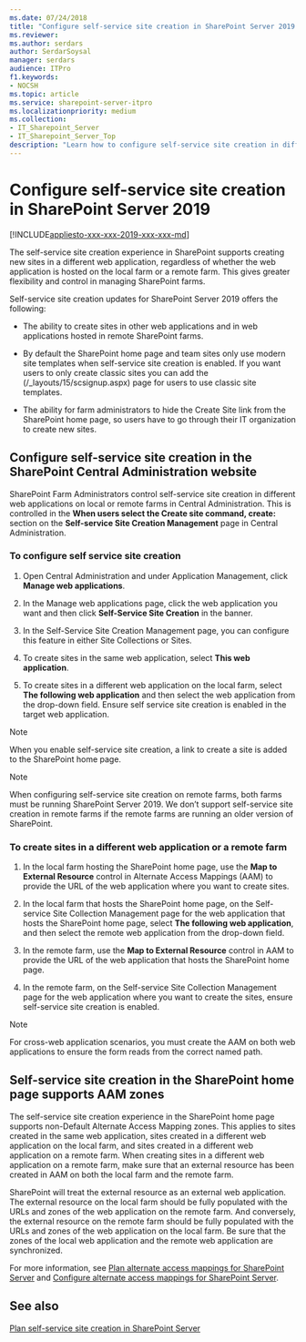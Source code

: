 ```yaml
---
ms.date: 07/24/2018
title: "Configure self-service site creation in SharePoint Server 2019 home page"
ms.reviewer: 
ms.author: serdars
author: SerdarSoysal
manager: serdars
audience: ITPro
f1.keywords:
- NOCSH
ms.topic: article
ms.service: sharepoint-server-itpro
ms.localizationpriority: medium
ms.collection:
- IT_Sharepoint_Server
- IT_Sharepoint_Server_Top
description: "Learn how to configure self-service site creation in different web applications and remote server farms in SharePoint Server."
---
```


# Configure self-service site creation in SharePoint Server 2019

[!INCLUDE[appliesto-xxx-xxx-2019-xxx-xxx-md](../includes/appliesto-xxx-xxx-2019-xxx-xxx-md.md)]

The self-service site creation experience in SharePoint supports creating new sites in a different web application, regardless of whether the web application is hosted on the local farm or a remote farm. This gives greater flexibility and control in managing SharePoint farms.

Self-service site creation updates for SharePoint Server 2019 offers the following:

- The ability to create sites in other web applications and in web applications hosted in remote SharePoint farms.
 
- By default the SharePoint home page and team sites only use modern site templates when self-service site creation is enabled. If you want users to only  create classic sites you can add the (/_layouts/15/scsignup.aspx) page for users to use classic site templates.

- The ability for farm administrators to hide the Create Site link from the SharePoint home page, so users have to go through their IT organization to create new sites.
 
## Configure self-service site creation in the SharePoint Central Administration website

SharePoint Farm Administrators control self-service site creation in different web applications on local or remote farms in Central Administration. This is controlled in the **When users select the Create site command, create:** section on the **Self-service Site Creation Management** page in Central Administration.

### To configure self service site creation

1. Open Central Administration and under Application Management, click **Manage web applications**.

2. In the Manage web applications page, click the web application you want and then click **Self-Service Site Creation** in the banner.

3. In the Self-Service Site Creation Management page, you can configure this feature in either Site Collections or Sites.

4. To create sites in the same web application, select **This web application**.

5. To create sites in a different web application on the local farm, select **The following web application** and then select the web application from the drop-down field. Ensure self service site creation is enabled in the target web application.

> [!NOTE]
> When you enable self-service site creation, a link to create a site is added to the SharePoint home page.

> [!NOTE]
> When configuring self-service site creation on remote farms, both farms must be running SharePoint Server 2019. We don’t support self-service site creation in remote farms if the remote farms are running an older version of SharePoint.

### To create sites in a different web application or a remote farm

1. In the local farm hosting the SharePoint home page, use the **Map to External Resource** control in Alternate Access Mappings (AAM) to provide the URL of the web application where you want to create sites.

2. In the local farm that hosts the SharePoint home page, on the Self-service Site Collection Management page for the web application that hosts the SharePoint home page, select **The following web application**, and then select the remote web application from the drop-down field.

3. In the remote farm, use the **Map to External Resource** control in AAM to provide the URL of the web application that hosts the SharePoint home page.

4. In the remote farm, on the Self-service Site Collection Management page for the web application where you want to create the sites, ensure self-service site creation is enabled.

  > [!NOTE]
  > For cross-web application scenarios, you must create the AAM on both web applications to ensure the form reads from the correct named path.

## Self-service site creation in the SharePoint home page supports AAM zones

The self-service site creation experience in the SharePoint home page supports non-Default Alternate Access Mapping zones. This applies to sites created in the same web application, sites created in a different web application on the local farm, and sites created in a different web application on a remote farm. When creating sites in a different web application on a remote farm, make sure that an external resource has been created in AAM on both the local farm and the remote farm.

SharePoint will treat the external resource as an external web application. The external resource on the local farm should be fully populated with the URLs and zones of the web application on the remote farm. And conversely, the external resource on the remote farm should be fully populated with the URLs and zones of the web application on the local farm. Be sure that the zones of the local web application and the remote web application are synchronized.

For more information, see [Plan alternate access mappings for SharePoint Server](../administration/plan-alternate-access-mappings.md) and [Configure alternate access mappings for SharePoint Server](../administration/configure-alternate-access-mappings.md).

## See also

[Plan self-service site creation in SharePoint Server](./plan-self-service-site-creation.md)
